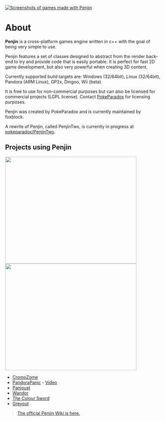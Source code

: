 <a href='http://foxblock.pirategames.co.uk/dropbox/penjin_banner.png'><img src='http://foxblock.pirategames.co.uk/dropbox/penjin_banner_thumb.png' alt='Screenshots of games made with Penjin' /></a>

# About #
**Penjin** is a cross-platform games engine written in c++ with the goal of being very simple to use.

Penjin features a set of classes designed to abstract from the render back-end to try and provide code that is easily portable. It is perfect for fast 2D game development, but also very powerful when creating 3D content.

Currently supported build targets are: Windows (32/64bit), Linux (32/64bit), Pandora (ARM Linux), GP2x, Dingoo, Wii (beta) 

It is free to use for non-commercial purposes but can also be licensed for commercial projects (LGPL license). Contact <a href="https://github.com/pokeparadox" target="_blank">PokeParadox</a> for licensing purposes.

Penjin was created by PokeParadox and is currently maintained by foxblock. 

A rewrite of Penjin, called PenjinTwo, is currently in progress at <a href="https://github.com/pokeparadox/PenjinTwo" target="_blank">pokeparadox/PenjinTwo</a>.

## Projects using Penjin ##
<a href='http://www.youtube.com/watch?feature=player_embedded&v=wiD3GaFthdo' target='_blank'><img src='http://img.youtube.com/vi/wiD3GaFthdo/0.jpg' width='425' height=344 /></a>
<a href='http://www.youtube.com/watch?feature=player_embedded&v=00vfHS85KQY' target='_blank'><img src='http://img.youtube.com/vi/00vfHS85KQY/0.jpg' width='425' height=344 /></a>
  * [CromoZome](http://projectinfinity.org.uk/doku.php?id=homebrew:games:cromozome)
  * [PandoraPanic](http://projectinfinity.org.uk/doku.php?id=homebrew:games:pandorapanic) - [Video](http://www.youtube.com/watch?v=00vfHS85KQY)
  * [Panjoust](http://markoez.pirategames.co.uk/index.php/projects/panjoust/)
  * [Wandor](http://www.youtube.com/watch?v=Rgvf8efgqL0)
  * [The Colour Sword](http://www.siegfriedcroes.com/media/games.html)
  * [Greyout](http://www.youtube.com/watch?v=wiD3GaFthdo)

> [The official Penjin Wiki is here.](http://projectinfinity.org.uk/doku.php?id=homebrew:engines:penjin)